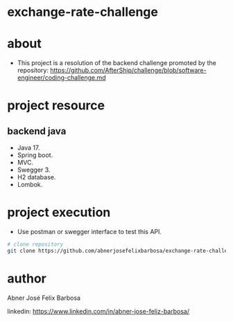 # exchange-rate-challenge

# about

- This project is a resolution of the backend challenge promoted by the repository: https://github.com/AfterShip/challenge/blob/software-engineer/coding-challenge.md

# project resource

## backend java

- Java 17.
- Spring boot.
- MVC.
- Swegger 3.
- H2 database.
- Lombok.

# project execution

- Use postman or swegger interface to test this API.

```bash
# clone repository
git clone https://github.com/abnerjosefelixbarbosa/exchange-rate-challenge.git
```

# author 

Abner José Felix Barbosa

linkedin: https://www.linkedin.com/in/abner-jose-feliz-barbosa/
